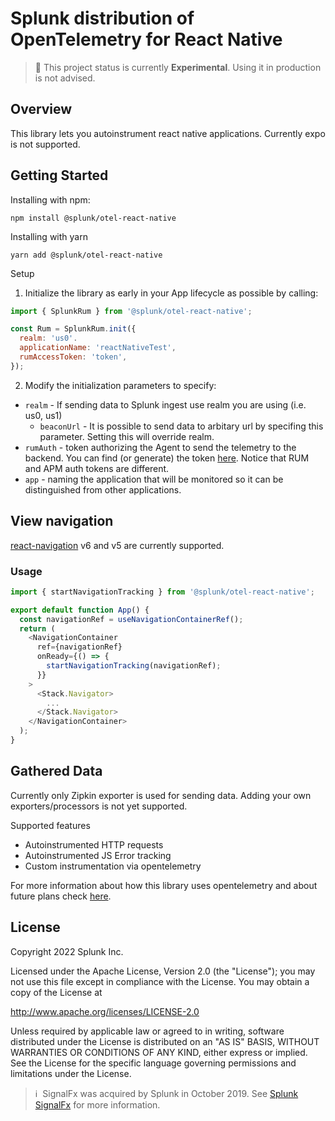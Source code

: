 # Splunk distribution of OpenTelemetry for React Native

> :construction: This project status is currently **Experimental**. Using it in production is not advised.

## Overview
This library lets you autoinstrument react native applications. Currently expo is not supported.

## Getting Started

Installing with npm:
```
npm install @splunk/otel-react-native
```
Installing with yarn
```
yarn add @splunk/otel-react-native
```

Setup
1. Initialize the library as early in your App lifecycle as possible by calling:

```js
import { SplunkRum } from '@splunk/otel-react-native';

const Rum = SplunkRum.init({
  realm: 'us0'.
  applicationName: 'reactNativeTest',
  rumAccessToken: 'token',
});

```

2. Modify the initialization parameters to specify:

- `realm` - If sending data to Splunk ingest use realm you are using (i.e. us0, us1)
  - `beaconUrl` - It is possible to send data to arbitary url by specifing this parameter. Setting this will override realm.
- `rumAuth` - token authorizing the Agent to send the telemetry to the backend. You can find (or generate) the token [here](https://app.signalfx.com/o11y/#/organization/current?selectedKeyValue=sf_section:accesstokens). Notice that RUM and APM auth tokens are different.
- `app` - naming the application that will be monitored so it can be distinguished from other applications.

## View navigation
[react-navigation](https://github.com/react-navigation/react-navigation) v6 and v5 are currently supported.

### Usage
```js
import { startNavigationTracking } from '@splunk/otel-react-native';

export default function App() {
  const navigationRef = useNavigationContainerRef();
  return (
    <NavigationContainer
      ref={navigationRef}
      onReady={() => {
        startNavigationTracking(navigationRef);
      }}
    >
      <Stack.Navigator>
        ...
      </Stack.Navigator>
    </NavigationContainer>
  );
}
```

## Gathered Data

Currently only Zipkin exporter is used for sending data. Adding your own exporters/processors is not yet supported. 

Supported features
- Autoinstrumented HTTP requests
- Autoinstrumented JS Error tracking
- Custom instrumentation via opentelemetry

For more information about how this library uses opentelemetry and about future plans check [here](CONTRIBUTING.md#Opentelemetry).

## License
Copyright 2022 Splunk Inc.

Licensed under the Apache License, Version 2.0 (the "License");
you may not use this file except in compliance with the License.
You may obtain a copy of the License at

http://www.apache.org/licenses/LICENSE-2.0

Unless required by applicable law or agreed to in writing,
software distributed under the License is distributed on an "AS IS" BASIS,
WITHOUT WARRANTIES OR CONDITIONS OF ANY KIND, either express or implied.
See the License for the specific language governing permissions and limitations under the License.

>ℹ️&nbsp;&nbsp;SignalFx was acquired by Splunk in October 2019. See [Splunk SignalFx](https://www.splunk.com/en_us/investor-relations/acquisitions/signalfx.html) for more information.
